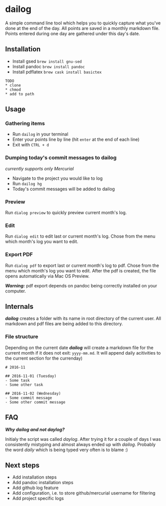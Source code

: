 # dailog
A simple command line tool which helps you to quickly capture what you've done at the end of the day. All points are saved in a monthly markdown file. Points entered during one day are gathered under this day's date.

## Installation

* Install gsed `brew install gnu-sed`
* Install pandoc `brew install pandoc`
* Install pdflatex `brew cask install basictex`
```
TODO
* clone
* chmod
* add to path
```

## Usage

### Gathering items
- Run `dailog` in your terminal
- Enter your points line by line (hit `enter` at the end of each line)
- Exit with `CTRL + d`

### Dumping today's commit messages to dailog
*currently supports only Mercurial*

- Navigate to the project you would like to log
- Run `dailog hg`
- Today's commit messages will be added to dailog

### Preview
Run `dialog preview` to quickly preview current month's log.

### Edit
Run `dialog edit` to edit last or current month's log. Chose from the menu which month's log  you want to edit.

### Export PDF
Run `dialog pdf` to export last or current month's log to pdf. Chose from the menu which month's log  you want to edit. After the pdf is created, the file opens automatically via Mac OS Preview.

__*Warning:*__ pdf export depends on pandoc being correctly installed on your computer.

## Internals

__*dailog*__ creates a folder with its name in root directory of the current user. All markdown and pdf files are being added to this directory.

### File structure
Depending on the current date __*dailog*__ will create a  markdown file for the current month if it does not exit: `yyyy-mm.md`. It will append daily acitivities to the current section for the currenday)

```
# 2016-11

## 2016-11-01 (Tuesday)
- Some task
- Some other task

## 2016-11-02 (Wednesday)
- Some commit message
- Some other commit message
```

## FAQ

__*Why dailog and not daylog?*__

Initialy the script was called *daylog*. After trying it for a couple of days I was consistently mistyping and almost always ended up with *dailog*. Probably the word *daily* which is being typed very often is to blame :)

## Next steps
* Add installation steps
* Add pandoc installation steps
* Add github log feature
* Add configuration, i.e. to store github/mercurial username for filtering
* Add project specific logs



